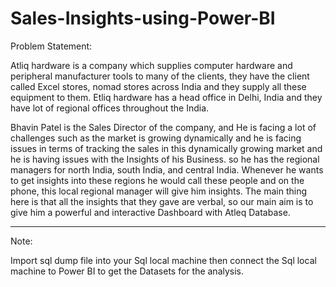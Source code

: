 # Sales-Insights-using-Power-BI

Problem Statement:

Atliq hardware is a company which supplies computer hardware and peripheral manufacturer tools to many of the clients, they have the client called Excel stores, nomad stores across India and they supply all these equipment to them. Etliq hardware has a head office in Delhi, India and they have lot of regional offices throughout the India.

Bhavin Patel is the Sales Director of the company, and He is facing a lot of challenges such as the market is growing dynamically and he is facing issues in terms of tracking the sales in this dynamically growing market and he is having issues with the Insights of his Business. so he has the regional managers for north India, south India, and central India.
Whenever he wants to get insights into these regions he would call these people and on the phone, this local regional manager will give him insights. 
The main thing here is that all the insights that they gave are verbal, so our main aim is to give him a powerful and interactive Dashboard with Atleq Database. 

------------------------------------------------------------------------------------------------------------

Note:

Import sql dump file into your Sql local machine then connect the Sql local machine to Power BI to get the Datasets for the analysis.
